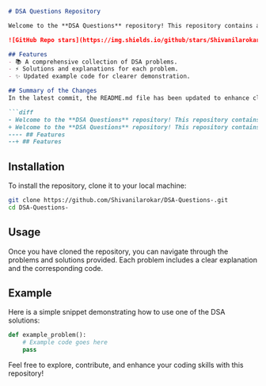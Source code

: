 ```markdown
# DSA Questions Repository

Welcome to the **DSA Questions** repository! This repository contains a collection of Data Structures and Algorithms (DSA) problems designed to help you enhance your coding skills.

![GitHub Repo stars](https://img.shields.io/github/stars/Shivanilarokar/DSA-Questions-) ![GitHub forks](https://img.shields.io/github/forks/Shivanilarokar/DSA-Questions-) ![GitHub issues](https://img.shields.io/github/issues/Shivanilarokar/DSA-Questions-)

## Features
- 📚 A comprehensive collection of DSA problems.
- ⚡ Solutions and explanations for each problem.
- ✨ Updated example code for clearer demonstration.

## Summary of the Changes
In the latest commit, the README.md file has been updated to enhance clarity and structure. The following changes were made:

```diff
- Welcome to the **DSA Questions** repository! This repository contains a collection of Data Structures and Algorithms (DSA) problems designed to help you enhance your coding skills.
+ Welcome to the **DSA Questions** repository! This repository contains a collection of Data Structures and Algorithms (DSA) problems designed to help you enhance your coding skills.
---- ## Features
--+ ## Features
```

## Installation
To install the repository, clone it to your local machine:

```bash
git clone https://github.com/Shivanilarokar/DSA-Questions-.git
cd DSA-Questions-
```

## Usage
Once you have cloned the repository, you can navigate through the problems and solutions provided. Each problem includes a clear explanation and the corresponding code.

## Example
Here is a simple snippet demonstrating how to use one of the DSA solutions:

```python
def example_problem():
    # Example code goes here
    pass
```

Feel free to explore, contribute, and enhance your coding skills with this repository!
```